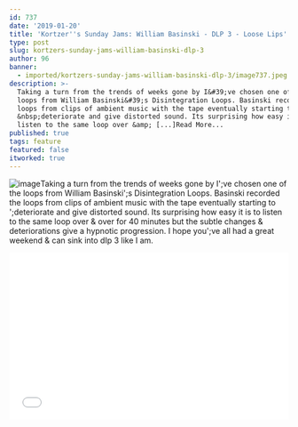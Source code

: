 ```yaml
---
id: 737
date: '2019-01-20'
title: 'Kortzer''s Sunday Jams: William Basinski - DLP 3 - Loose Lips'
type: post
slug: kortzers-sunday-jams-william-basinski-dlp-3
author: 96
banner:
  - imported/kortzers-sunday-jams-william-basinski-dlp-3/image737.jpeg
description: >-
  Taking a turn from the trends of weeks gone by I&#39;ve chosen one of the
  loops from William Basinski&#39;s Disintegration Loops. Basinski recorded the
  loops from clips of ambient music with the tape eventually starting to
  &nbsp;deteriorate and give distorted sound. Its surprising how easy it is to
  listen to the same loop over &amp; [...]Read More...
published: true
tags: feature
featured: false
itworked: true
---
```

![image](../imported/kortzers-sunday-jams-william-basinski-dlp-3/image737.jpeg)Taking a turn from the trends of weeks gone by I';ve chosen one of the loops from William Basinski';s Disintegration Loops. Basinski recorded the loops from clips of ambient music with the tape eventually starting to ';deteriorate and give distorted sound. Its surprising how easy it is to listen to the same loop over & over for 40 minutes but the subtle changes & deteriorations give a hypnotic progression. I hope you';ve all had a great weekend & can sink into dIp 3 like I am.

<iframe width='100%' height='300' scrolling='no' frameborder='no' allow='autoplay' src='//www.youtube.com/embed/LGddm-hw-Xc?wmode=opaque'></iframe>